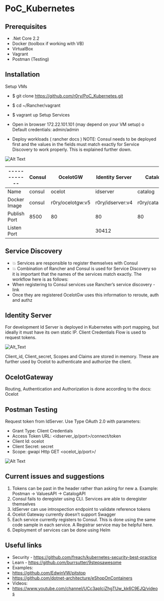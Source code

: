 # PoC_Kubernetes


## Prerequisites

*	.Net Core 2.2
*	Docker (toolbox if working with VB)
*	VirtualBox
*	Vagrant
*	Postman (Testing) 

## Installation

Setup VMs
*	$ git clone https://github.com/r0ry/PoC_Kubernetes.git
*	$ cd ~/Rancher/vagrant 
*	$ vagrant up 
Setup Services
*	Open in browser 172.22.101.101 (may depend on your VM setup)
o	Default credentials: admin/admin 

*	Deploy workloads ( rancher docs ) 
NOTE: Consul needs to be deployed first and the values in the fields must match exactly for Service Discovery to work properly. This is explained further down.

![Alt Text](http://g.recordit.co/VGTwAzcq4A.gif)


|------------| Consul                 | OcelotGW                         | Identity Server                 | CatalogAPI                          | ValuesAPI                       |
|------------|------------------------|----------------------------------|---------------------------------|-------------------------------------|---------------------------------|
|Name        | consul           |	ocelot                    |	idserver                  |	catalog                       | values                    |
|Docker Image| consul   |	r0ry/ocelotgw:v5  |	r0ry/idserver:v4  | r0ry/catalogapi:v1    |	r0ry/valuesapi:v1 | 
|Publish Port| 8500     | 80                 |	80                | 80                    |  80               | 
|Listen Port |                        |                                  |	30412        |                                     |                                 |


## Service Discovery

* 💥 Services are responsible to register themselves with Consul
* 💥 Combination of Rancher and Consul is used for Service Discovery so it is important that the names of the services match exactly. The workflow here is as follows:
*	When registering to Consul services use Rancher’s service discovery - link
*	Once they are registered OcelotGw uses this information to reroute, auth and authz 

## Identity Server

For development Id Server is deployed in Kubernetes with port mapping, but ideally it must have its own static IP.
Client Credentials Flow is used to request tokens. 

![Alt_Text](https://i0.wp.com/www.bubblecode.net/wp-content/uploads/2013/03/client_credentials_flow.png?resize=525%2C396)

Client_id, Client_secret, Scopes and Claims are stored in memory. These are further used by Ocelot to authenticate and authorize the client.

## OcelotGateway  

Routing, Authentication and Authorization is done according to the docs: Ocelot

## Postman Testing

Request token from IdServer. Use Type OAuth 2.0 with parameters:
*	Grant Type: Client Credentials
*	Access Token URL: <idserver_ip/port>/connect/token
*	Client Id: ocelot
*	Client Secret: secret
*	Scope: gwapi
Http GET <ocelot_ip/port>/<endpoint>

![Alt Text](http://g.recordit.co/2nvLlcMIEp.gif)

## Current issues and suggestions 
1.	Tokens can be past in the header rather than asking for new 
a.	Example: Postman -> ValuesAPI -> CatalogAPI 
2.	Consul fails to deregister using CLI. Services are able to deregister themselves
3.	IdServer can use introspection endpoint to validate reference tokens
4.	Ocelot Gateway currently doesn’t support Swagger
5.	Each service currently registers to Consul. This is done using the same code sample in each service. A Registrar service may be helpful here.
6.	Deployment of services can be done using Helm

## Useful links

*	Security - https://github.com/freach/kubernetes-security-best-practice
*	Learn - https://github.com/burrsutter/9stepsawesome
*	Examples:
  *	https://github.com/EdwinVW/pitstop
  *	https://github.com/dotnet-architecture/eShopOnContainers
*	Videos:
  *	https://www.youtube.com/channel/UCc3apIciZhgTUw_kk6C9EJQ/videos

